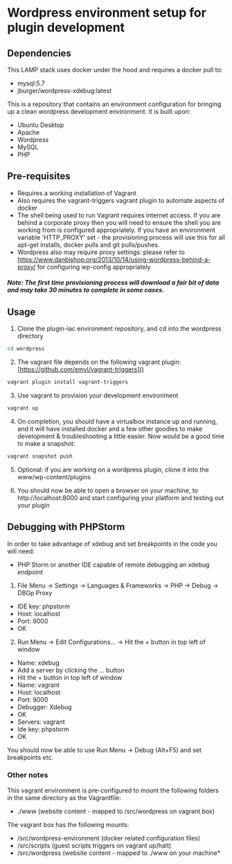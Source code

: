 # Wordpress environment setup for plugin development

## Dependencies

This LAMP stack uses docker under the hood and requires a docker pull to:
- mysql:5.7
- jburger/wordpress-xdebug:latest

This is a repository that contains an environment configuration for bringing up a clean wordpress development environment.
It is built upon:

- Ubuntu Desktop
- Apache
- Wordpress
- MySQL
- PHP

## Pre-requisites
- Requires a working installation of Vagrant
- Also requires the vagrant-triggers vagrant plugin to automate aspects of docker
- The shell being used to run Vagrant requires internet access. If you are behind a corporate proxy then you will need to ensure the shell you are working from is configured appropriately. If you have an environment variable 'HTTP_PROXY' set - the provisioning process will use this for all apt-get installs, docker pulls and git pulls/pushes.
- Wordpress also may require proxy settings: please refer to https://www.danbishop.org/2013/10/14/using-wordpress-behind-a-proxy/ for configuring wp-config appropriately

##### Note: The first time provisioning process will download a fair bit of data and may take 30 minutes to complete in some cases. 

## Usage
1. Clone the plugin-iac environment repository, and cd into the wordpress directory

```bash
cd wordpress
```

2. The vagrant file depends on the following vagrant plugin: [https://github.com/emyl/vagrant-triggers]()

```bash
vagrant plugin install vagrant-triggers
```

3. Use vagrant to provision your development environment
```bash
vagrant up
```

4. On completion, you should have a virtualbox instance up and running, and it will have installed docker and a few other goodies to make development & troubleshooting a little easier. Now would be a good time to make a snapshot:

```bash
vagrant snapshot push
```

5. Optional: if you are working on a wordpress plugin, clone it into the www/wp-content/plugins

6. You should now be able to open a browser on your machine, to http://localhost:8000 and start configuring your platform and testing out your plugin

## Debugging with PHPStorm

In order to take advantage of xdebug and set breakpoints in the code you will need:

* PHP Storm or another IDE capable of remote debugging an xdebug endpoint

1. File Menu -> Settings -> Languages & Frameworks -> PHP -> Debug -> DBGp Proxy

* IDE key: phpstorm
* Host: localhost
* Port: 9000
* OK

2. Run Menu -> Edit Configurations... -> Hit the + button in top left of window

* Name: xdebug
* Add a server by clicking the ... button
* Hit the + button in top left of window
* Name: vagrant
* Host: localhost
* Port: 9000
* Debugger: Xdebug
* OK
* Servers: vagrant
* Ide key: phpstorm
* OK

You should now be able to use Run Menu -> Debug (Alt+F5) and set breakpoints etc.

### Other notes
This vagrant environment is pre-configured to mount the following folders in the same directory as the Vagrantfile:

* ./www (website content - mapped to /src/wordpress on vagrant box)

The vagrant box has the following mounts:

* /src/wordpress-environment (docker related configuration files)
* /src/scripts (guest scripts triggers on vagrant up/halt)
* /src/wordpress (website content - mapped to ./www on your machine*
